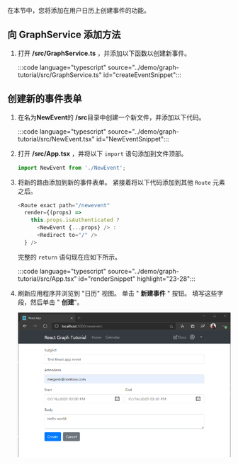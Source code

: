 <!-- markdownlint-disable MD002 MD041 -->

在本节中，您将添加在用户日历上创建事件的功能。

## <a name="add-method-to-graphservice"></a>向 GraphService 添加方法

1. 打开 **/src/GraphService.ts** ，并添加以下函数以创建新事件。

    :::code language="typescript" source="../demo/graph-tutorial/src/GraphService.ts" id="createEventSnippet":::

## <a name="create-new-event-form"></a>创建新的事件表单

1. 在名为**NewEvent**的 **/src**目录中创建一个新文件，并添加以下代码。

    :::code language="typescript" source="../demo/graph-tutorial/src/NewEvent.tsx" id="NewEventSnippet":::

1. 打开 **/src/App.tsx** ，并将以下 `import` 语句添加到文件顶部。

    ```typescript
    import NewEvent from './NewEvent';
    ```

1. 将新的路由添加到新的事件表单。 紧接着将以下代码添加到其他 `Route` 元素之后。

    ```typescript
    <Route exact path="/newevent"
      render={(props) =>
        this.props.isAuthenticated ?
          <NewEvent {...props} /> :
          <Redirect to="/" />
      } />
    ```

    完整的 `return` 语句现在应如下所示。

    :::code language="typescript" source="../demo/graph-tutorial/src/App.tsx" id="renderSnippet" highlight="23-28":::

1. 刷新应用程序并浏览到 "日历" 视图。 单击 " **新建事件** " 按钮。 填写这些字段，然后单击 " **创建**"。

    ![新事件表单的屏幕截图](./images/create-event-01.png)
